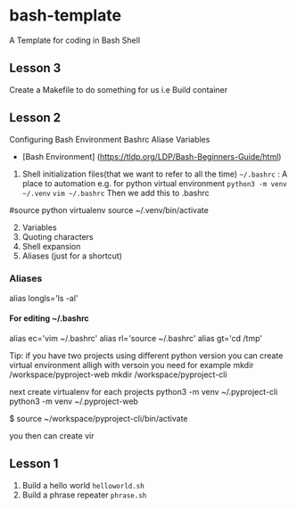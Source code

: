 # bash-template
A Template for coding in Bash Shell

## Lesson 3
Create a Makefile to do something for us i.e Build container


## Lesson 2
Configuring Bash Environment Bashrc Aliase Variables
* [Bash Environment] (https://tldp.org/LDP/Bash-Beginners-Guide/html)

1. Shell initialization files(that we want to refer to all the time)
`~/.bashrc` : A place to automation e.g. for python virtual environment
`python3 -m venv ~/.venv`
`vim ~/.bashrc`
Then we add this to .bashrc 

#source python virtualenv
source ~/.venv/bin/activate

2. Variables
3. Quoting characters
4. Shell expansion
5. Aliases (just for a shortcut)
### Aliases
alias longls='ls -al'

#### For editing ~/.bashrc
alias ec='vim ~/.bashrc'
alias rl='source ~/.bashrc'
alias gt='cd /tmp'

Tip: if you have two projects using different python version you can create virtual environment alligh with versoin you need for example
mkdir /workspace/pyproject-web
mkdir /workspace/pyproject-cli

next create virtualenv for each projects
python3 -m venv ~/.pyproject-cli
python3 -m venv ~/.pyproject-web

$ source ~/workspace/pyproject-cli/bin/activate


you then can create vir

## Lesson 1
1. Build a hello world `helloworld.sh`
2. Build a phrase repeater `phrase.sh`
